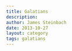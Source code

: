 ```yaml
---
title: Galatians
description:
author: James Steinbach
date: 2013-10-27
layout: category
tags: galatians
---
```

